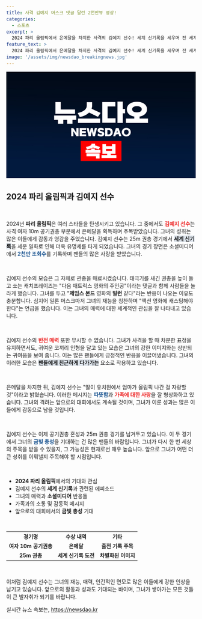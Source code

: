 ```yaml
---
title: 사격 김예지 머스크 댓글 달린 2천만뷰 영상!
categories:
  - 스포츠
excerpt: >
  2024 파리 올림픽에서 은메달을 차지한 사격의 김예지 선수! 세계 신기록을 세우며 전 세계의 이목을 집중시킨 그녀의 반전 매력과 따뜻한 메시지가 화제입니다. 클릭하여 그녀의 매력을 만나보세요!
feature_text: >
  2024 파리 올림픽에서 은메달을 차지한 사격의 김예지 선수! 세계 신기록을 세우며 전 세계의 이목을 집중시킨 그녀의 반전 매력과 따뜻한 메시지가 화제입니다. 클릭하여 그녀의 매력을 만나보세요!
image: '/assets/img/newsdao_breakingnews.jpg'
---
```


<p><img src="/assets/img/newsdao_breakingnews.jpg" alt="ranknews 속보" /></p>

<h2 data-ke-size="size26">2024 파리 올림픽과 김예지 선수</h2>

<p data-ke-size="size16">&nbsp;</p>

<p>2024년 <b>파리 올림픽</b>은 여러 스타들을 탄생시키고 있습니다. 그 중에서도 <b><span style="color: #ee2323;">김예지 선수</span></b>는 사격 여자 10m 공기권총 부문에서 은메달을 획득하며 주목받았습니다. 그녀의 성취는 많은 이들에게 감동과 영감을 주었습니다. 김예지 선수는 25m 권총 경기에서 <b><span style="background-color: #21538527;">세계 신기록</span></b>을 세운 일화로 인해 더욱 유명세를 타게 되었습니다. 그녀의 경기 장면은 소셜미디어에서 <b><span style="color: #1a5490;">2천만 조회수</span></b>를 기록하며 팬들의 많은 사랑을 받았습니다. </p>

<p data-ke-size="size16">&nbsp;</p>

<p>김예지 선수의 모습은 그 자체로 관중을 매료시켰습니다. 태극기를 새긴 권총을 높이 들고 쏘는 캐치프레이즈는 "다음 매트릭스 영화의 주인공"이라는 댓글과 함께 사람들을 놀라게 했습니다. 그녀를 두고 "<b>제임스 본드</b> 영화의 <b>빌런</b> 같다"라는 반응이 나오는 이유도 충분합니다. 심지어 일론 머스크마저 그녀의 재능을 칭찬하며 "액션 영화에 캐스팅해야 한다"는 언급을 했습니다. 이는 그녀의 매력에 대한 세계적인 관심을 잘 나타내고 있습니다.</p>

<p data-ke-size="size16">&nbsp;</p>

<p>김예지 선수의 <b><span style="color: #ee2323;">반전 매력</span></b> 또한 무시할 수 없습니다. 그녀가 사격을 할 때 차분한 표정을 유지하면서도, 귀여운 코끼리 인형을 달고 있는 모습은 그녀의 강한 이미지와는 상반되는 귀여움을 보여 줍니다. 이는 많은 팬들에게 긍정적인 반응을 이끌어냈습니다. 그녀의 이러한 모습은 <b><span style="background-color: #21538527;">팬들에게 친근하게 다가가는</span></b> 요소로 작용하고 있습니다.</p>

<p data-ke-size="size16">&nbsp;</p>

<p>은메달을 차지한 뒤, 김예지 선수는 "딸이 유치원에서 엄마가 올림픽 나간 걸 자랑할 것"이라고 밝혔습니다. 이러한 메시지는 <b><span style="color: #1a5490;">따뜻함</span></b>과 <b><span style="color: #ee2323;">가족에 대한 사랑</span></b>을 잘 형상화하고 있습니다. 그녀의 격려는 앞으로의 대회에서도 계속될 것이며, 그녀가 이룬 성과는 많은 이들에게 감동으로 남을 것입니다.</p>

<p data-ke-size="size16">&nbsp;</p>

<p>김예지 선수는 이제 공기권총 혼성과 25m 권총 경기를 남겨두고 있습니다. 이 두 경기에서 그녀의 <b><span style="color: #1a5490;">금빛 총성</span></b>을 기대하는 건 많은 팬들의 바람입니다. 그녀가 다시 한 번 세상의 주목을 받을 수 있을지, 그 가능성은 현재로선 매우 높습니다. 앞으로 그녀가 어떤 더 큰 성취를 이뤄낼지 주목해야 할 시점입니다.</p>

<p data-ke-size="size16">&nbsp;</p>

<ul>
    <li><b>2024 파리 올림픽</b>에서의 기대와 관심</li>
    <li>김예지 선수의 <b>세계 신기록</b>과 관련된 에피소드</li>
    <li>그녀의 매력과 <b>소셜미디어</b> 반응들</li>
    <li>가족과의 소통 및 감동적 메시지</li>
    <li>앞으로의 대회에서의 <b>금빛 총성</b> 기대</li>
</ul>

<p data-ke-size="size16">&nbsp;</p>

<table>
    <tr>
        <td style="text-align: center; height: 17px;"><b>경기명</b></td>
        <td style="text-align: center; height: 17px;"><b>수상 내역</b></td>
        <td style="text-align: center; height: 17px;"><b>기타</b></td>
    </tr>
    <tr>
        <td style="text-align: center; height: 17px;"><b>여자 10m 공기권총</b></td>
        <td style="text-align: center; height: 17px;"><b>은메달</b></td>
        <td style="text-align: center; height: 17px;"><b>출전 기록 주목</b></td>
    </tr>
    <tr>
        <td style="text-align: center; height: 17px;"><b>25m 권총</b></td>
        <td style="text-align: center; height: 17px;"><b>세계 신기록 도전</b></td>
        <td style="text-align: center; height: 17px;"><b>차별화된 이미지</b></td>
    </tr>
</table>

<p data-ke-size="size16">&nbsp;</p>

<p>이처럼 김예지 선수는 그녀의 재능, 매력, 인간적인 면모로 많은 이들에게 강한 인상을 남기고 있습니다. 앞으로의 활동과 성과도 기대되는 바이며, 그녀가 쌓아가는 모든 것들이 큰 발자취가 되기를 바랍니다.</p>
실시간 뉴스 속보는, <a href="https://newsdao.kr" rel="dofollow">https://newsdao.kr</a>


